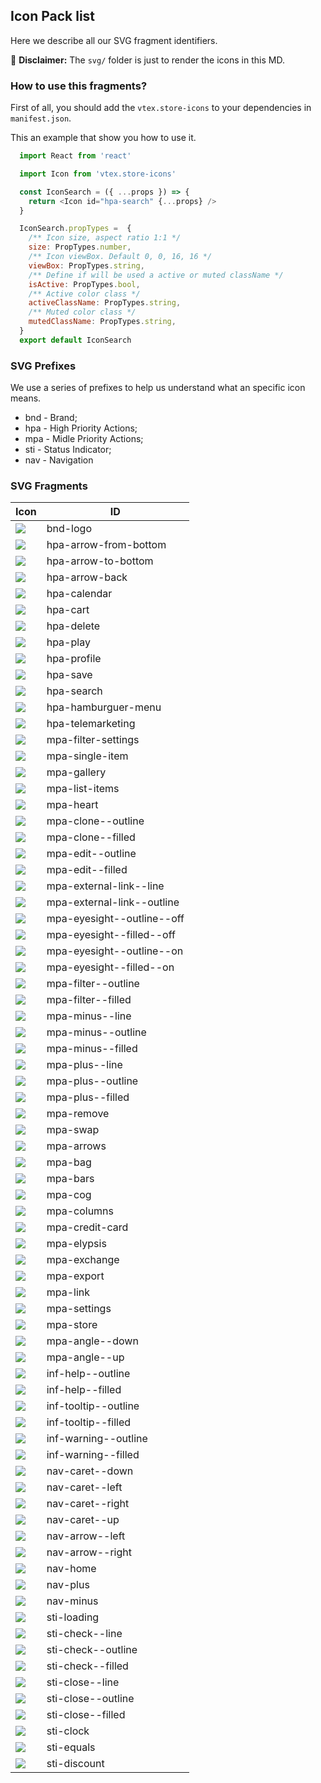  ## Icon Pack list

  Here we describe all our SVG fragment identifiers. 
  
 :loudspeaker: **Disclaimer:** The `svg/` folder is just to render the icons in this MD.


### How to use this fragments? 

First of all, you should add the `vtex.store-icons` to your dependencies in `manifest.json`. 

This an example that show you how to use it. 

```javascript
  import React from 'react'

  import Icon from 'vtex.store-icons'

  const IconSearch = ({ ...props }) => {
    return <Icon id="hpa-search" {...props} />
  }

  IconSearch.propTypes =  {
    /** Icon size, aspect ratio 1:1 */
    size: PropTypes.number,
    /** Icon viewBox. Default 0, 0, 16, 16 */
    viewBox: PropTypes.string,
    /** Define if will be used a active or muted className */
    isActive: PropTypes.bool,
    /** Active color class */
    activeClassName: PropTypes.string,
    /** Muted color class */
    mutedClassName: PropTypes.string,
  }
  export default IconSearch

 ```


 
### SVG Prefixes 

We use a series of prefixes to help us understand what an specific icon means. 

* bnd - Brand;
* hpa - High Priority Actions;
* mpa - Midle Priority Actions;
* sti - Status Indicator; 
* nav - Navigation
  

### SVG Fragments

| Icon                                    | ID                         |
| --------------------------------------- | -------------------------- |
| ![](svg/bnd-logo.svg)  | bnd-logo | 
| ![](svg/hpa-arrow-from-bottom.svg)  | hpa-arrow-from-bottom | 
| ![](svg/hpa-arrow-to-bottom.svg)  | hpa-arrow-to-bottom | 
| ![](svg/hpa-arrow-back.svg)  | hpa-arrow-back | 
| ![](svg/hpa-calendar.svg)  | hpa-calendar | 
| ![](svg/hpa-cart.svg)  | hpa-cart | 
| ![](svg/hpa-delete.svg)  | hpa-delete | 
| ![](svg/hpa-play.svg)  | hpa-play | 
| ![](svg/hpa-profile.svg)  | hpa-profile | 
| ![](svg/hpa-save.svg)  | hpa-save | 
| ![](svg/hpa-search.svg)  | hpa-search | 
| ![](svg/hpa-hamburguer-menu.svg)  | hpa-hamburguer-menu | 
| ![](svg/hpa-telemarketing.svg)  | hpa-telemarketing | 
| ![](svg/mpa-filter-settings.svg)  | mpa-filter-settings | 
| ![](svg/mpa-single-item.svg)  | mpa-single-item | 
| ![](svg/mpa-gallery.svg)  | mpa-gallery | 
| ![](svg/mpa-list-items.svg)  | mpa-list-items | 
| ![](svg/mpa-heart.svg)  | mpa-heart | 
| ![](svg/mpa-clone--outline.svg)  | mpa-clone--outline | 
| ![](svg/mpa-clone--filled.svg)  | mpa-clone--filled | 
| ![](svg/mpa-edit--outline.svg)  | mpa-edit--outline | 
| ![](svg/mpa-edit--filled.svg)  | mpa-edit--filled | 
| ![](svg/mpa-external-link--line.svg)  | mpa-external-link--line | 
| ![](svg/mpa-external-link--outline.svg)  | mpa-external-link--outline | 
| ![](svg/mpa-eyesight--outline--off.svg)  | mpa-eyesight--outline--off | 
| ![](svg/mpa-eyesight--filled--off.svg)  | mpa-eyesight--filled--off | 
| ![](svg/mpa-eyesight--outline--on.svg)  | mpa-eyesight--outline--on | 
| ![](svg/mpa-eyesight--filled--on.svg)  | mpa-eyesight--filled--on | 
| ![](svg/mpa-filter--outline.svg)  | mpa-filter--outline | 
| ![](svg/mpa-filter--filled.svg)  | mpa-filter--filled | 
| ![](svg/mpa-minus--line.svg)  | mpa-minus--line | 
| ![](svg/mpa-minus--outline.svg)  | mpa-minus--outline | 
| ![](svg/mpa-minus--filled.svg)  | mpa-minus--filled | 
| ![](svg/mpa-plus--line.svg)  | mpa-plus--line | 
| ![](svg/mpa-plus--outline.svg)  | mpa-plus--outline | 
| ![](svg/mpa-plus--filled.svg)  | mpa-plus--filled | 
| ![](svg/mpa-remove.svg)  | mpa-remove | 
| ![](svg/mpa-swap.svg)  | mpa-swap | 
| ![](svg/mpa-arrows.svg)  | mpa-arrows | 
| ![](svg/mpa-bag.svg)  | mpa-bag | 
| ![](svg/mpa-bars.svg)  | mpa-bars | 
| ![](svg/mpa-cog.svg)  | mpa-cog | 
| ![](svg/mpa-columns.svg)  | mpa-columns | 
| ![](svg/mpa-credit-card.svg)  | mpa-credit-card | 
| ![](svg/mpa-elypsis.svg)  | mpa-elypsis | 
| ![](svg/mpa-exchange.svg)  | mpa-exchange | 
| ![](svg/mpa-export.svg)  | mpa-export | 
| ![](svg/mpa-link.svg)  | mpa-link | 
| ![](svg/mpa-settings.svg)  | mpa-settings | 
| ![](svg/mpa-store.svg)  | mpa-store | 
| ![](svg/mpa-angle--down.svg)  | mpa-angle--down | 
| ![](svg/mpa-angle--up.svg)  | mpa-angle--up | 
| ![](svg/inf-help--outline.svg)  | inf-help--outline | 
| ![](svg/inf-help--filled.svg)  | inf-help--filled | 
| ![](svg/inf-tooltip--outline.svg)  | inf-tooltip--outline | 
| ![](svg/inf-tooltip--filled.svg)  | inf-tooltip--filled | 
| ![](svg/inf-warning--outline.svg)  | inf-warning--outline | 
| ![](svg/inf-warning--filled.svg)  | inf-warning--filled | 
| ![](svg/nav-caret--down.svg)  | nav-caret--down | 
| ![](svg/nav-caret--left.svg)  | nav-caret--left | 
| ![](svg/nav-caret--right.svg)  | nav-caret--right | 
| ![](svg/nav-caret--up.svg)  | nav-caret--up | 
| ![](svg/nav-arrow--left.svg)  | nav-arrow--left | 
| ![](svg/nav-arrow--right.svg)  | nav-arrow--right | 
| ![](svg/nav-home.svg)  | nav-home | 
| ![](svg/nav-plus.svg)  | nav-plus | 
| ![](svg/nav-minus.svg)  | nav-minus | 
| ![](svg/sti-loading.svg)  | sti-loading | 
| ![](svg/sti-check--line.svg)  | sti-check--line | 
| ![](svg/sti-check--outline.svg)  | sti-check--outline | 
| ![](svg/sti-check--filled.svg)  | sti-check--filled | 
| ![](svg/sti-close--line.svg)  | sti-close--line | 
| ![](svg/sti-close--outline.svg)  | sti-close--outline | 
| ![](svg/sti-close--filled.svg)  | sti-close--filled | 
| ![](svg/sti-clock.svg)  | sti-clock | 
| ![](svg/sti-equals.svg)  | sti-equals | 
| ![](svg/sti-discount.svg)  | sti-discount | 
